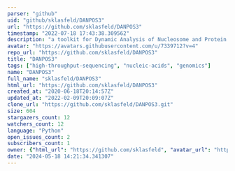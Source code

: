 ```yaml
---
parser: "github"
uid: "github/sklasfeld/DANPOS3"
url: "https://github.com/sklasfeld/DANPOS3"
timestamp: "2022-07-18 17:43:38.309562"
description: "a toolkit for Dynamic Analysis of Nucleosome and Protein Occupancy by Sequencing."
avatar: "https://avatars.githubusercontent.com/u/7339712?v=4"
repo_url: "https://github.com/sklasfeld/DANPOS3"
title: "DANPOS3"
tags: ["high-throughput-sequencing", "nucleic-acids", "genomics"]
name: "DANPOS3"
full_name: "sklasfeld/DANPOS3"
html_url: "https://github.com/sklasfeld/DANPOS3"
created_at: "2020-06-18T20:14:57Z"
updated_at: "2022-02-09T20:09:07Z"
clone_url: "https://github.com/sklasfeld/DANPOS3.git"
size: 604
stargazers_count: 12
watchers_count: 12
language: "Python"
open_issues_count: 2
subscribers_count: 1
owner: {"html_url": "https://github.com/sklasfeld", "avatar_url": "https://avatars.githubusercontent.com/u/7339712?v=4", "login": "sklasfeld", "type": "User"}
date: "2024-05-18 14:21:34.341307"
---
```

